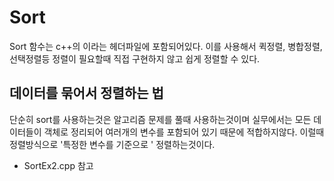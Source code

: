 #  Sort
Sort 함수는 c++의 <algorithm>이라는 헤더파일에 포함되어있다. 
이를 사용해서 퀵정렬, 병합정렬, 선택정렬등 정렬이 필요할때 직접 구현하지 않고 쉽게 정렬할 수 있다.

## 데이터를 묶어서 정렬하는 법
단순히 sort를 사용하는것은 알고리즘 문제를 풀때 사용하는것이며 실무에서는 모든 데이터들이 객체로 정리되어 여러개의 변수를 포함되어 있기 때문에 적합하지않다. 
이럴때 정렬방식으로  '특정한 변수를 기준으로 ' 정렬하는것이다. 
 - SortEx2.cpp 참고
